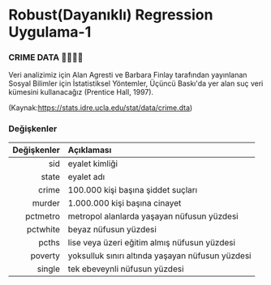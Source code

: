 # Robust(Dayanıklı) Regression Uygulama-1
### CRIME DATA 👮🏻‍♀️🚓

Veri analizimiz için Alan Agresti ve Barbara Finlay tarafından yayınlanan Sosyal Bilimler için İstatistiksel Yöntemler, Üçüncü Baskı'da yer alan suç veri kümesini kullanacağız (Prentice Hall, 1997). 

(Kaynak:https://stats.idre.ucla.edu/stat/data/crime.dta)
### Değişkenler

| Değişkenler|Açıklaması| 
|------:|:-----|
|  sid |  eyalet kimliği |  
|  state |   eyalet adı |  
|    crime |    100.000 kişi başına şiddet suçları |  
|   murder |  1.000.000 kişi başına cinayet  |  
|  pctmetro|   metropol alanlarda yaşayan nüfusun yüzdesi  |  
|   pctwhite |  beyaz nüfusun yüzdesi  | 
|  pcths |  lise veya üzeri eğitim almış nüfusun yüzdesi  |  
|  poverty |  yoksulluk sınırı altında yaşayan nüfusun yüzdesi|  
|    single  |  tek ebeveynli nüfusun yüzdesi|



